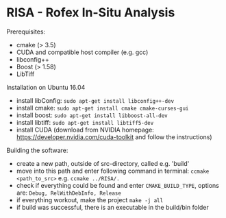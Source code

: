 # RISA - Rofex In-Situ Analysis

Prerequisites:
- cmake (> 3.5)
- CUDA and compatible host compiler (e.g. gcc)
- libconfig++
- Boost (> 1.58)
- LibTiff

Installation on Ubuntu 16.04
- install libConfig:
    ```sudo apt-get install libconfig++-dev```
- install cmake:
    ```sudo apt-get install cmake cmake-curses-gui```
- install boost:
    ```sudo apt-get install libboost-all-dev```
- install libtiff:
    ```sudo apt-get install libtiff5-dev```
- install CUDA (download from NVIDIA homepage: https://developer.nvidia.com/cuda-toolkit and follow the  instructions)

Building the software:
- create a new path, outside of src-directory, called e.g. 'build'
- move into this path and enter following command in terminal:
    ```ccmake <path_to_src>```
    e.g.
    ```ccmake ../RISA/.```
- check if everything could be found and enter ```CMAKE_BUILD_TYPE```, options are:
    ```Debug, RelWithDebInfo, Release```
- if everything workout, make the project
    ```make -j all```
- if build was successful, there is an executable in the build/bin folder
